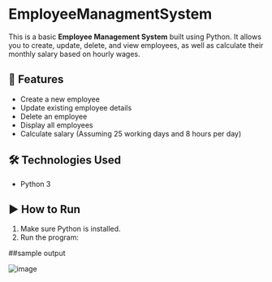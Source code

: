 # EmployeeManagmentSystem

This is a basic **Employee Management System** built using Python. It allows you to create, update, delete, and view employees, as well as calculate their monthly salary based on hourly wages.

## 🚀 Features

- Create a new employee
- Update existing employee details
- Delete an employee
- Display all employees
- Calculate salary (Assuming 25 working days and 8 hours per day)

## 🛠️ Technologies Used

- Python 3

## ▶️ How to Run

1. Make sure Python is installed.
2. Run the program:





##sample output


![image](https://github.com/user-attachments/assets/27f14471-60e4-413f-80ba-814fb269566a)
